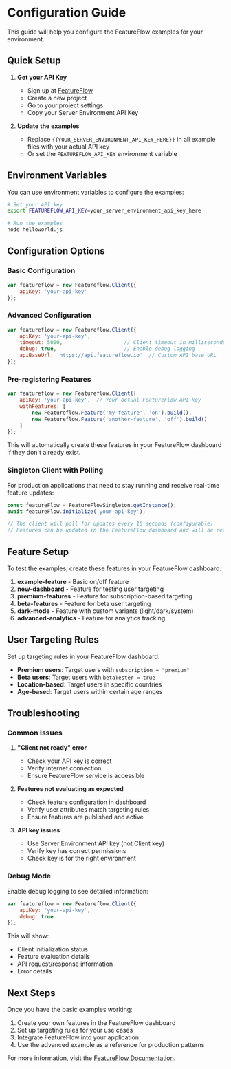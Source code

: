 # Configuration Guide

This guide will help you configure the FeatureFlow examples for your environment.

## Quick Setup

1. **Get your API Key**
   - Sign up at [FeatureFlow](https://app.featureflow.io)
   - Create a new project
   - Go to your project settings
   - Copy your Server Environment API Key

2. **Update the examples**
   - Replace `{{YOUR_SERVER_ENVIRONMENT_API_KEY_HERE}}` in all example files with your actual API key
   - Or set the `FEATUREFLOW_API_KEY` environment variable

## Environment Variables

You can use environment variables to configure the examples:

```bash
# Set your API key
export FEATUREFLOW_API_KEY=your_server_environment_api_key_here

# Run the examples
node helloworld.js
```

## Configuration Options

### Basic Configuration

```javascript
var featureflow = new Featureflow.Client({
    apiKey: 'your-api-key'
});
```

### Advanced Configuration

```javascript
var featureflow = new Featureflow.Client({
    apiKey: 'your-api-key',
    timeout: 5000,                    // Client timeout in milliseconds
    debug: true,                      // Enable debug logging
    apiBaseUrl: 'https://api.featureflow.io'  // Custom API base URL
});
```

### Pre-registering Features

```javascript
var featureflow = new Featureflow.Client({
    apiKey: 'your-api-key',  // Your actual FeatureFlow API key
    withFeatures: [
        new Featureflow.Feature('my-feature', 'on').build(),
        new Featureflow.Feature('another-feature', 'off').build()
    ]
});
```

This will automatically create these features in your FeatureFlow dashboard if they don't already exist.

### Singleton Client with Polling

For production applications that need to stay running and receive real-time feature updates:

```javascript
const featureFlow = FeatureFlowSingleton.getInstance();
await featureFlow.initialize('your-api-key');

// The client will poll for updates every 10 seconds (configurable)
// Features can be updated in the FeatureFlow dashboard and will be reflected immediately
```

## Feature Setup

To test the examples, create these features in your FeatureFlow dashboard:

1. **example-feature** - Basic on/off feature
2. **new-dashboard** - Feature for testing user targeting
3. **premium-features** - Feature for subscription-based targeting
4. **beta-features** - Feature for beta user targeting
5. **dark-mode** - Feature with custom variants (light/dark/system)
6. **advanced-analytics** - Feature for analytics tracking

## User Targeting Rules

Set up targeting rules in your FeatureFlow dashboard:

- **Premium users**: Target users with `subscription = "premium"`
- **Beta users**: Target users with `betaTester = true`
- **Location-based**: Target users in specific countries
- **Age-based**: Target users within certain age ranges

## Troubleshooting

### Common Issues

1. **"Client not ready" error**
   - Check your API key is correct
   - Verify internet connection
   - Ensure FeatureFlow service is accessible

2. **Features not evaluating as expected**
   - Check feature configuration in dashboard
   - Verify user attributes match targeting rules
   - Ensure features are published and active

3. **API key issues**
   - Use Server Environment API key (not Client key)
   - Verify key has correct permissions
   - Check key is for the right environment

### Debug Mode

Enable debug logging to see detailed information:

```javascript
var featureflow = new Featureflow.Client({
    apiKey: 'your-api-key',
    debug: true
});
```

This will show:

- Client initialization status
- Feature evaluation details
- API request/response information
- Error details

## Next Steps

Once you have the basic examples working:

1. Create your own features in the FeatureFlow dashboard
2. Set up targeting rules for your use cases
3. Integrate FeatureFlow into your application
4. Use the advanced example as a reference for production patterns

For more information, visit the [FeatureFlow Documentation](https://docs.featureflow.io).
